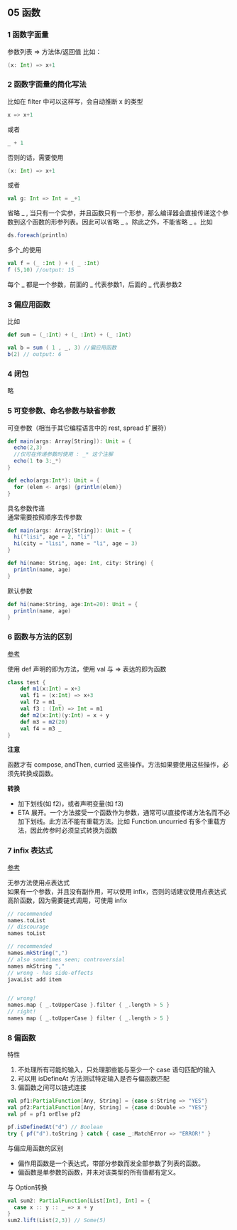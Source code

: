 ## 05 函数

### 1 函数字面量

参数列表 => 方法体/返回值
比如：

```scala
(x: Int) => x+1
```


### 2 函数字面量的简化写法

比如在 filter 中可以这样写，会自动推断 x 的类型

```scala
x => x+1
```

或者

```scala
_ + 1
```

否则的话，需要使用

```scala
(x: Int) => x+1
``` 

或者

```scala
val g: Int => Int = _+1
```

省略 _ , 当只有一个实参，并且函数只有一个形参，那么编译器会直接传递这个参数到这个函数的形参列表。因此可以省略 _ 。除此之外，不能省略 _ 。比如

```scala
ds.foreach(println)
```

多个_的使用

```scala
val f = (_ :Int ) + ( _ :Int)
f (5,10) //output: 15
```

每个 _ 都是一个参数，前面的 _ 代表参数1，后面的 _ 代表参数2


### 3 偏应用函数

比如

```scala
def sum = (_:Int) + (_ :Int) + (_ :Int)

val b = sum ( 1 , _, 3) //偏应用函数
b(2) // output: 6
```


### 4 闭包
略


### 5 可变参数、命名参数与缺省参数

可变参数（相当于其它编程语言中的 rest, spread 扩展符）

```scala
def main(args: Array[String]): Unit = {
  echo(2,3)
  //仅可在传递参数时使用 : _* 这个注解
  echo(1 to 3:_*)
}

def echo(args:Int*): Unit = {
  for (elem <- args) {println(elem)}
}
```

具名参数传递    
通常需要按照顺序去传参数

```scala
def main(args: Array[String]): Unit = {
  hi("lisi", age = 2, "li")
  hi(city = "lisi", name = "li", age = 3)
}

def hi(name: String, age: Int, city: String) {
  println(name, age)
}
```

默认参数

```scala
def hi(name:String, age:Int=20): Unit = {
  println(name, age)
}
```


### 6 函数与方法的区别

[参考](http://jim-mcbeath.blogspot.com/2009/05/scala-functions-vs-methods.html)

使用 def 声明的即为方法，使用 val 与 => 表达的即为函数

```scala
class test {
    def m1(x:Int) = x+3
    val f1 = (x:Int) => x+3
    val f2 = m1 _
    val f3 : (Int) => Int = m1
    def m2(x:Int)(y:Int) = x + y
    def m3 = m2(20)
    val f4 = m3 _
}
```


__注意__

函数才有 compose, andThen, curried 这些操作。方法如果要使用这些操作，必须先转换成函数。

__转换__

- 加下划线(如 f2)，或者声明变量(如 f3)
- ETA 展开。一个方法接受一个函数作为参数，通常可以直接传递方法名而不必加下划线。此方法不能有重载方法。比如 Function.uncurried 有多个重载方法，因此传参时必须显式转换为函数


### 7 infix 表达式

[参考](https://docs.scala-lang.org/style/method-invocation.html)

无参方法使用点表达式    
如果有一个参数，并且没有副作用，可以使用 infix，否则的话建议使用点表达式    
高阶函数，因为需要链式调用，可使用 infix

```scala
// recommended
names.toList
// discourage
names toList

// recommended
names.mkString(",")
// also sometimes seen; controversial
names mkString ","
// wrong - has side-effects
javaList add item


// wrong!
names.map { _.toUpperCase }.filter { _.length > 5 }
// right!
names map { _.toUpperCase } filter { _.length > 5 }
```


### 8 偏函数

特性

1. 不处理所有可能的输入，只处理那些能与至少一个 case 语句匹配的输入 
2. 可以用 isDefineAt 方法测试特定输入是否与偏函数匹配 
3. 偏函数之间可以链式连接

```scala
val pf1:PartialFunction[Any, String] = {case s:String => "YES"}
val pf2:PartialFunction[Any, String] = {case d:Double => "YES"}
val pf = pf1 orElse pf2

pf.isDefinedAt("d") // Boolean
try { pf("d").toString } catch { case _:MatchError => "ERROR!" }
```

与偏应用函数的区别

- 偏作用函数是一个表达式，带部分参数而发全部参数了列表的函数。
- 偏函数是单参数的函数，并未对该类型的所有值都有定义。

与 Option转换

```scala
val sum2: PartialFunction[List[Int], Int] = {
  case x :: y :: _ => x + y
}
sum2.lift(List(2,3)) // Some(5)
```

